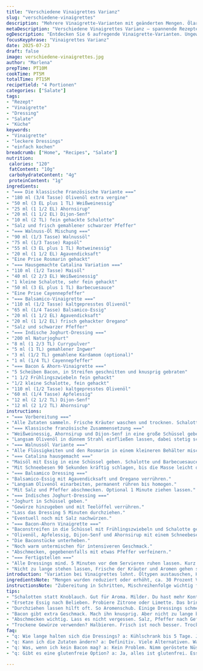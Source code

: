 ```yaml
---
title: "Verschiedene Vinaigrettes Varianz"
slug: "verschiedene-vinaigrettes"
description: "Mehrere Vinaigrette-Varianten mit geänderten Mengen. Ölarten ausgetauscht, neue Zutaten eingefügt. Abläufe umgestellt. Zubereitung in Schritten mit leicht veränderten Zeiten. Fokus auf einfache Zubereitung mit ungewöhnlichen Kombinationen. 6 Varianten: Klassisch französisch, Walnuss, hausgemacht Catalina, Balsamico, indisch mit Joghurt, Bacon und Ahornsirup. Glutenfrei und eifrei. Milder Honig ersetzt durch Agavendicksaft, Knoblauch durch Schalotte plus frische Kräuter. Längere Rührzeit, Einwirkzeit adaptiv. Abwandlungen erhöhen Vielseitigkeit, Geschmack überraschend, nicht alltäglich. Zutatenmengen angepasst, für 4 Portionen gedacht. "
metaDescription: "Verschiedene Vinaigrettes Varianz – spannende Rezepte für köstliche Dressings mit einzigartigen Kombinationen. Glutenfrei und einfach zubereitet."
ogDescription: "Entdecken Sie 6 aufregende Vinaigrette-Varianten. Ungewöhnliche Kombinationen für Ihren Salat oder Grill. Glutenfrei, vielseitig, geschmackvoll."
focusKeyphrase: "Vinaigrettes Varianz"
date: 2025-07-23
draft: false
image: verschiedene-vinaigrettes.jpg
author: "Marlena"
prepTime: PT10M
cookTime: PT5M
totalTime: PT15M
recipeYield: "4 Portionen"
categories: ["Salate"]
tags:
- "Rezept"
- "Vinaigrette"
- "Dressing"
- "Salate"
- "Küche"
keywords:
- "Vinaigrette"
- "leckere Dressings"
- "einfach kochen"
breadcrumb: ["Home", "Recipes", "Salate"]
nutrition: 
 calories: "120"
 fatContent: "10g"
 carbohydrateContent: "4g"
 proteinContent: "1g"
ingredients:
- "=== Die klassische Französische Variante ==="
- "180 ml (3/4 Tasse) Olivenöl extra vergine"
- "50 ml (3 EL plus 1 TL) Weißweinessig"
- "25 ml (1 1/2 EL) Ahornsirup"
- "20 ml (1 1/2 EL) Dijon-Senf"
- "10 ml (2 TL) fein gehackte Schalotte"
- "Salz und frisch gemahlener schwarzer Pfeffer"
- "=== Walnuss-Öl Mischung ==="
- "90 ml (1/3 Tasse) Walnussöl"
- "75 ml (1/3 Tasse) Rapsöl"
- "55 ml (3 EL plus 1 TL) Rotweinessig"
- "20 ml (1 1/2 EL) Agavendicksaft"
- "Eine Prise Rosmarin gehackt"
- "=== Hausgemachte Catalina Variation ==="
- "110 ml (1/2 Tasse) Maisöl"
- "40 ml (2 2/3 EL) Weißweinessig"
- "1 kleine Schalotte, sehr fein gehackt"
- "50 ml (3 EL plus 1 TL) Barbecuesauce"
- "Eine Prise Cayennepfeffer"
- "=== Balsamico-Vinaigrette ==="
- "110 ml (1/2 Tasse) kaltgepresstes Olivenöl"
- "65 ml (1/4 Tasse) Balsamico-Essig"
- "20 ml (1 1/2 EL) Agavendicksaft"
- "20 ml (1 1/2 EL) frisch gehackter Oregano"
- "Salz und schwarzer Pfeffer"
- "=== Indische Joghurt-Dressing ==="
- "200 ml Naturjoghurt"
- "8 ml (1 2/3 TL) Currypulver"
- "5 ml (1 TL) gemahlener Ingwer"
- "3 ml (1/2 TL) gemahlene Kardamom (optional)"
- "1 ml (1/4 TL) Cayennepfeffer"
- "=== Bacon & Ahorn-Vinaigrette ==="
- "5 Scheiben Bacon, in Streifen geschnitten und knusprig gebraten"
- "1 1/2 Frühlingszwiebeln fein gehackt"
- "1/2 kleine Schalotte, fein gehackt"
- "110 ml (1/2 Tasse) kaltgepresstes Olivenöl"
- "60 ml (1/4 Tasse) Apfelessig"
- "12 ml (2 1/2 TL) Dijon-Senf"
- "12 ml (2 1/2 TL) Ahornsirup"
instructions:
- "=== Vorbereitung ==="
- "Alle Zutaten sammeln. Frische Kräuter waschen und trocknen. Schalotten fein hacken. Bacon in Streifen schneiden und in einer Pfanne bei mittlerer Hitze ca. 4-5 Minuten knusprig braten, gelegentlich wenden. Auf Küchenpapier abtropfen lassen, Fett auffangen."
- "=== Klassische französische Zusammensetzung ==="
- "Weißweinessig, Ahornsirup und Dijon-Senf in eine große Schüssel geben. Schalotten zugeben. Mit einem Schneebesen kräftig rühren bis die Mischung sämig wird."
- "Langsam Olivenöl in dünnem Strahl einfließen lassen, dabei stetig schwenken. Salz und Pfeffer dazu geben. Nochmal 2 Minuten schlagen, um Emulsion zu fördern."
- "=== Walnussöl Variante ==="
- "Alle Flüssigkeiten und den Rosmarin in einem kleineren Behälter mischen. Rapsöl erst tropfenweise einarbeiten, dann in einem dünnen Strahl. Min. 3 Minuten rühren, bis Öl vollständig eingebunden ist. Abschmecken."
- "=== Catalina hausgemacht ==="
- "Maisöl mit Essig in eine Schüssel geben. Schalotte und Barbecuesauce unterrühren, Cayenne nach Geschmack."
- "Mit Schneebesen 90 Sekunden kräftig schlagen, bis die Masse leicht dicklich wird."
- "=== Balsamico Dressing ==="
- "Balsamico-Essig mit Agavendicksaft und Oregano verrühren."
- "Langsam Olivenöl einarbeiten, permanent rühren bis homogen."
- "Mit Salz und Pfeffer abschmecken. Optional 1 Minute ziehen lassen."
- "=== Indisches Joghurt-Dressing ==="
- "Joghurt in Schüssel geben."
- "Gewürze hinzugeben und mit Teelöffel verrühren."
- "Lass das Dressing 5 Minuten durchziehen."
- "Eventuell noch mit Salz nachwürzen."
- "=== Bacon-Ahorn Vinaigrette ==="
- "Baconstreifen in die Schüssel mit Frühlingszwiebeln und Schalotte geben."
- "Olivenöl, Apfelessig, Dijon-Senf und Ahornsirup mit einem Schneebesen vermischen."
- "Die Baconstücke unterheben."
- "Noch warm untermischen für intensiveren Geschmack."
- "Abschmecken, gegebenenfalls mit etwas Pfeffer verfeinern."
- "=== Fertigstellen ==="
- "Alle Dressings mind. 5 Minuten vor dem Servieren ruhen lassen. Kurz umrühren vor dem Servieren."
- "Nicht zu lange stehen lassen, Frische der Kräuter und Aromen gehen sonst verloren."
introduction: "Variation bei Vinaigrettes lohnt. Öltypen austauschen, Honig durch Agavendicksaft ersetzen – schmeckt anders, nicht besser, aber anders. Walnussöl bringt nussige Tiefe, Maisöl ist neutral und gibt Barbecuesauce Ceremonie. Schalotten statt Knoblauch – milder, aber präsent. Bacon knusprig, fast knisternd. Jeder Aufguss ändert Textur, Aroma. Joghurt mit Curry und Kardamom? Würzig, exotisch, kühl. Balsamico und Oregano aus dem Mittelmeer, süß-herb. Alles glutenfrei, ohne Ei. Nicht alle Zutaten in jeder Küche zu finden? Ersetzen erlaubt. Mit Liebe gemixt, nicht steril, kleine Mengen verändern Geschmack spürbar. Nicht in Stein gemeißelt. Einfach loslegen, probieren, anpassen. Die Klassiker im Kopf, Abwandlungen folgen. Gewürze handhaben wie Werkzeug, kein Zwang. Experiment erlaubt, von zackig bis sämig. So schmeckt Vielfalt."
ingredientsNote: "Mengen wurden reduziert oder erhöht, ca. 30 Prozent Veränderung, je nach Rezept. Honig ersetzt durch Agavendicksaft oder Ahornsirup – veganer Ersatz, ähnliche Süße. Knoblauch wurde teilweise durch Schalotte ersetzt, milder, weniger scharf. Ölarten wechseln: Maisöl für neutralen Geschmack; Rapsöl milder als Canola in der Original, beides oft austauschbar. Frische Kräuter wie Oregano oder Rosmarin frisch gehackt, kein Pulver. Bacon knusprig gebraten, Lagerung von Fett berücksichtigen, nicht wegwerfen: als Geschmacksgeber im Dressing. Essigsorten angepasst, um Vereinheitlichung und fruchtigere Note. Wichtig: Salzen und Pfeffern nach Geschmack und Portionsgröße. Manche Dressings profitieren von Durchziehen lassen, andere direkt nutzen. Mengen so angepasst, dass 4 Portionen locker abgedeckt werden. Variationen zeigen: Kein starres Rezept, sondern flexible Grundlage."
instructionsNote: "Zubereitung in Schritten, Mischreihenfolge wichtig für Emulsion. Essig mit Süßungsmitteln zuerst, dann Öl langsam einfließen lassen — so werden Dressings cremiger. Schalotten fein schneiden, intensiver als grob gehackt. Bacon nicht zu lange braten – sonst verbrennen Aromen. Schneebesen bevorzugen, schnelle Prise Salz und Pfeffer zur Abrundung. Mindestens 2 Minuten Rühren für gute Bindung, manchmal 5. Einige Dressings können gezogen werden, um Geschmack zu intensivieren. Joghurt-Dressing kurz ruhen lassen reicht, aber sonst schnell servieren. Temperatur spielt Rolle: kalt servieren, nicht warm werden lassen, bis auf Baconöl, das direkt in Dressing bringt Wärme und Aroma. Finales Abschmecken ist Must-have, oft letzter Schritt. Reste im Kühlschrank lagern, frisch verbrauchen."
tips:
- "Schalotten statt Knoblauch. Gut für Aroma. Milder. Du hast mehr Kontrolle über Intensität. Achte, dass die Schalotten scharf geschnitten sind. So besser für die Vinaigrette."
- "Ersetze Essig nach Belieben. Probiere Zitrone oder Limette. Das bringt Frische. Oder nimm den Balsamico. Süßer und kräftiger. Öltypen wechseln ist auch cool. Olivenöl oder Walnussöl macht viel aus."
- "Durchziehen lassen hilft oft. So Aromenschub. Einige Dressings schmecken besser, wenn sie ruhen. 5-10 Minuten sind oft perfekt. Dann, nicht zu lange warten. Kräuter verlieren schnell Frische. Also zügig genießen."
- "Bacon gibt extra Geschmack. Mach ihn knusprig. Aber nicht zu lange braten. Alternativ: Vegetarische Optionen, z. B. geröstete Nüsse. Auch gut geeignet. Experimentiere mit Texturen, jetzt hast du viele Möglichkeiten."
- "Abschmecken wichtig. Lass es nicht vergessen. Salz, Pfeffer nach Gefühl. Aber sei vorsichtig mit zu viel. Komplexe Aromen. Manchmal ist weniger mehr. Wenn du magst, etwas Honig oder Agavendicksaft für Süße."
- "Trockene Gewürze verwenden? Halbieren. Frisch ist noch besser. Trocken braucht weniger Menge. Die Kombination spiel spielt eine Rolle. Manchmal kann der Wechsel unerwartete Ergebnisse bringen. Spaß beim Ausprobieren."
faq:
- "q: Wie lange halten sich die Dressings? a: Kühlschrank bis 5 Tage. Je nach Zutaten anders. Balsamico nicht so schnell verderblich. Joghurt-Dressing kann kürzer sein. Geruch und Farbe gut beachten."
- "q: Kann ich die Zutaten ändern? a: Definitiv. Viele Alternativen. Walnüsse für andere Nüsse. Olivenöl gegen Rapsöl. Experimentiere. Aber schau, dass die Hauptbestandteile bleiben, um die Textur zu bewahren."
- "q: Was, wenn ich kein Bacon mag? a: Kein Problem. Nimm geröstete Nüsse. Oder lass ihn ganz weg. Andere Zutaten bringen auch viel Geschmack. Immer die Mischung im Blick haben."
- "q: Gibt es eine glutenfreie Option? a: Ja, alles ist glutenfrei. Essig und Öle sind sicher. Einfache Anpassung leicht gemacht. Bei verarbeiteten Lebensmitteln auf Etiketten achten."

---
```

